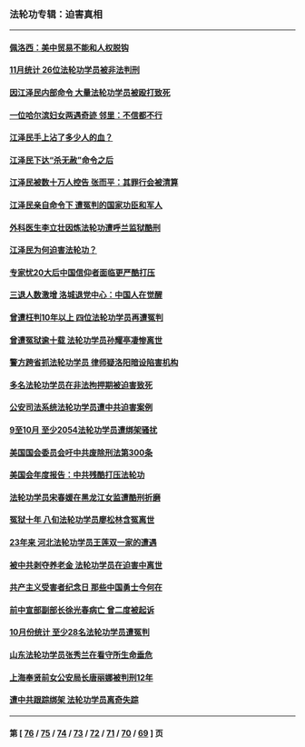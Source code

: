 ### 法轮功专辑：迫害真相
---
#### [佩洛西：美中贸易不能和人权脱钩](../../pages/nf4379/n13884884.md?12180430) 
#### [11月统计 26位法轮功学员被非法判刑](../../pages/nf4379/n13884724.md?12180430) 
#### [因江泽民内部命令 大量法轮功学员被殴打致死](../../pages/nf4379/n13877409.md?12180430) 
#### [一位哈尔滨妇女两遇奇迹 邻里：不信都不行](../../pages/nf4379/n13878017.md?12180430) 
#### [江泽民手上沾了多少人的血？](../../pages/nf4379/n13880318.md?12180430) 
#### [江泽民下达“杀无赦”命令之后](../../pages/nf4379/n13878084.md?12180430) 
#### [江泽民被数十万人控告 张而平：其罪行会被清算](../../pages/nf4379/n13878074.md?12180430) 
#### [江泽民亲自命令下 遭冤判的国家功臣和军人](../../pages/nf4379/n13876685.md?12180430) 
#### [外科医生李立壮因炼法轮功遭呼兰监狱酷刑](../../pages/nf4379/n13875403.md?12180430) 
#### [江泽民为何迫害法轮功？](../../pages/nf4379/n13876324.md?12180430) 
#### [专家忧20大后中国信仰者面临更严酷打压](../../pages/nf4379/n13874993.md?12180430) 
#### [三退人数激增 洛城退党中心：中国人在觉醒](../../pages/nf4379/n13874224.md?12180430) 
#### [曾遭枉判10年以上 四位法轮功学员再遭冤判](../../pages/nf4379/n13872398.md?12180430) 
#### [曾遭冤狱逾十载 法轮功学员孙耀亭凄惨离世](../../pages/nf4379/n13871692.md?12180430) 
#### [警方跨省抓法轮功学员 律师疑洛阳暗设陷害机构](../../pages/nf4379/n13870178.md?12180430) 
#### [多名法轮功学员在非法拘押期被迫害致死](../../pages/nf4379/n13870463.md?12180430) 
#### [公安司法系统法轮功学员遭中共迫害案例](../../pages/nf4379/n13869580.md?12180430) 
#### [9至10月 至少2054法轮功学员遭绑架骚扰](../../pages/nf4379/n13867111.md?12180430) 
#### [美国国会委员会吁中共废除刑法第300条](../../pages/nf4379/n13868121.md?12180430) 
#### [美国会年度报告：中共残酷打压法轮功](../../pages/nf4379/n13867408.md?12180430) 
#### [法轮功学员宋春媛在黑龙江女监遭酷刑折磨](../../pages/nf4379/n13865630.md?12180430) 
#### [冤狱十年 八旬法轮功学员廖松林含冤离世](../../pages/nf4379/n13864239.md?12180430) 
#### [23年来 河北法轮功学员王莲双一家的遭遇](../../pages/nf4379/n13863330.md?12180430) 
#### [被中共剥夺养老金 法轮功学员在迫害中离世](../../pages/nf4379/n13861877.md?12180430) 
#### [共产主义受害者纪念日 那些中国勇士今何在](../../pages/nf4379/n13861994.md?12180430) 
#### [前中宣部副部长徐光春病亡 曾二度被起诉](../../pages/nf4379/n13857638.md?12180430) 
#### [10月份统计 至少28名法轮功学员遭冤判](../../pages/nf4379/n13861128.md?12180430) 
#### [山东法轮功学员张秀兰在看守所生命垂危](../../pages/nf4379/n13860281.md?12180430) 
#### [上海奉贤前女公安局长唐丽娜被判刑12年](../../pages/nf4379/n13859528.md?12180430) 
#### [遭中共跟踪绑架 法轮功学员离奇失踪](../../pages/nf4379/n13856504.md?12180430) 

---
#### 第 [ [76](./76.md?12180430) / [75](./75.md?12180430) / [74](./74.md?12180430) / [73](./73.md?12180430) / [72](./72.md?12180430) / [71](./71.md?12180430) / [70](./70.md?12180430) / [69](./69.md?12180430) ] 页
